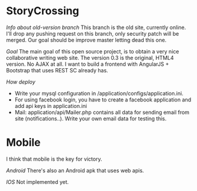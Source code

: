 StoryCrossing
=============

*Info about old-version branch*
This branch is the old site, currently online. I'll drop any pushing request on this branch, only security patch will be merged.
Our goal should be improve master letting dead this one.

*Goal*
The main goal of this open source project, is to obtain a very nice collaborative writing web site.
The version 0.3 is the original, HTML4 version. No AJAX at all. I want to build a frontend with AngularJS + Bootstrap that uses REST SC already has.

*How deploy*
- Write your mysql configuration in /application/configs/application.ini.
- For using facebook login, you have to create a facebook application and add api keys in application.ini
- Mail: application/api/Mailer.php contains all data for sending email from site (notifications..). Write your own email data for testing this.

Mobile
======

I think that mobile is the key for victory. 

*Android*
There's also an Android apk that uses web apis.

*IOS*
Not implemented yet.

